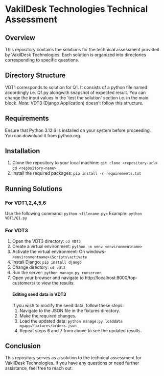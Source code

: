 # VakilDesk Technologies Technical Assessment
## Overview
This repository contains the solutions for the technical assessment provided by VakilDesk Technologies. Each solution is organized into directories corresponding to specific questions.
## Directory Structure
VDT1 corresponds to solution for Q1. It consists of a python file named accordingly i.e. Q1.py alongwith snapshot of expected result.
You can change the input values in the 'test the solution' section i.e. in the main block.
*Note:* VDT3 (Django Application) doesn't follow this structure.
## Requirements
Ensure that Python 3.12.6 is installed on your system before proceeding. You can download it from python.org.
## Installation
1. Clone the repository to your local machine:
```git clone <repository-url>```
```cd <repository-name>```
2. Install the required packages:
```pip install -r requirements.txt```
## Running Solutions
### For VDT1,2,4,5,6
Use the following command:
```python <filename.py>```
Example:
```python VDT1/Q1.py```
### For VDT3
1. Open the VDT3 directory:
 ```cd VDT3```
2. Create a virtual environment:
 ```python -m venv <environmentname>```
3. Activate the virtual environment:
   On windows- 
 ```<environmentname>\Scripts\activate```
4. Install Django:
 ```pip install django```
5. Change directory:
```cd vdt3```
6. Run the server:
```python manage.py runserver```
7. Open your browser and navigate to http://localhost:8000/top-customers/ to view the results.
   #### Editing seed data in VDT3
   If you wish to modify the seed data, follow these steps:
      1. Navigate to the JSON file in the fixtures directory.
      2. Make the required changes.
      3. Load the updated data:
         ```python manage.py loaddata myapp/fixtures/orders.json```
      4. Repeat steps 6 and 7 from above to see the updated results.
## Conclusion
This repository serves as a solution to the technical assessment for VakilDesk Technologies. If you have any questions or need further assistance, feel free to reach out.








